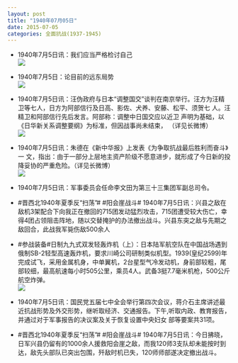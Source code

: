 ```yaml
---
layout: post
title: "1940年07月05日"
date: 2015-07-05
categories: 全面抗战(1937-1945)
---
```


<meta name="referrer" content="no-referrer" />

- 1940年7月5日讯：我们应当严格检讨自己 <br/><img src="https://ww3.sinaimg.cn/large/aca367d8jw1ets8uza280j20hf0z3478.jpg" />

- 1940年7月5日：论目前的远东局势 <br/><img src="https://ww2.sinaimg.cn/large/aca367d8jw1ets74nnwfpj211u0i7jyh.jpg" />

- 1940年7月5日讯：汪伪政府与日本“调整国交”谈判在南京举行。汪方为汪精 卫等七人，日方为阿部信行及日高、影佐、犬养、安藤、松平、须贺七 人。汪精卫和阿部信行先后发言。阿部称：调整中日国交应以近卫 声明为基础，以《日华新关系调整要纲》为标准，但因战事尚未结束， （详见长微博） <br/><img src="https://ww3.sinaimg.cn/large/aca367d8jw1ets5e50bdoj20c8090dh0.jpg" />

- 1940年7月5日讯：朱德在《新中华报》上发表《为争取抗战最后胜利而奋斗》一 文，指出：由于一部分上层地主资产阶级不愿意进步，就形成了今日新的投降妥协的严重危险。（详见长微博） <br/><img src="https://ww2.sinaimg.cn/large/aca367d8jw1ets079kuqkj20c809zdh6.jpg" />

- 1940年7月5日讯：军事委员会任命李文田为第三十三集团军副总司令。 

- #晋西北1940年夏季反“扫荡”# #阳会崖战斗# 1940年7月5日讯：兴县之敌在敌机3架配合下向我正在撤回的715团发动猛烈攻击，715团遭受较大伤亡，幸得4团占领阻击阵地，随以交替掩护的办法撤出战斗。兴县东突之敌与先期之敌回合，此战我军毙伤敌500余人 

- #参战装备#日制九九式双发轻轰炸机（上）：日本陆军航空队在中国战场遇到俄制SB-2轻型高速轰炸机，要求川崎公司研制类似机型。1939(皇纪2599)年完成试飞，采用金属机身，中单翼机，2台星型气冷发动机，身前部较粗，尾部较细，最高航速每小时505公里，乘员4人。武备3挺7.7毫米机枪，500公斤航空炸弹。 <br/><img src="https://ww2.sinaimg.cn/large/aca367d8jw1etro23yrg1j20dw0kudjg.jpg" />

- 1940年7月5日讯：国民党五届七中全会举行第四次会议，蒋介石主席讲述最近抗战形势及外交形势，继听取经济、交通报告。下午,听取内政、教育报告，并通过对于军事报告的决议案及关于恢复设置中央妇女 部等要案共31项。 

- #晋西北1940年夏季反“扫荡”# #阳会崖战斗# 1940年7月5日讯：今日拂晓，日军兴县仍留有的1000余人援救阳会崖之敌，而我120师3支队却未能按时到达，敌先头部队已突出包围，歼敌时机已失，120师师部遂决定撤出战斗。 

